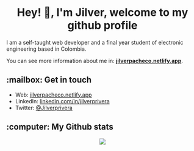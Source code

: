 
<h1 align="center"> Hey! 👋, I'm Jilver, welcome to my github profile </h1>
I am a self-taught web developer and a final year student of electronic engineering based in Colombia.

You can see more information about me in: <b>[jilverpacheco.netlify.app](https://jilverpacheco.netlify.app/)</b>. 

<h2 align="left">:mailbox: Get in touch </h2>

- Web: [jilverpacheco.netlify.app](https://jilverpacheco.netlify.app/)
- LinkedIn: [linkedin.com/in/jilverprivera](https://www.linkedin.com/in/jilverprivera/)
- Twitter: [@Jilverprivera](https://twitter.com/Jilverprivera)

<h2 align="left">:computer: My Github stats </h2>
<p align="center">
  <img src="https://github-readme-stats.vercel.app/api/top-langs/?username=jilverprivera&hide=java,html&title_color=ffffff&text_color=c9cacc&icon_color=2bbc8a&bg_color=1d1f21"/>
</p>

  
  
   
